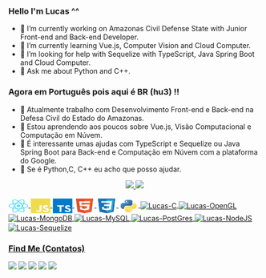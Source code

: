 ### Hello I'm Lucas ^^

- 💼 I’m currently working on Amazonas Civil Defense State with Junior Front-end and Back-end Developer.
- 🌱 I’m currently learning Vue.js, Computer Vision and Cloud Computer.
- 🤔 I’m looking for help with Sequelize with TypeScript, Java Spring Boot and Cloud Computer.
- 💬 Ask me about Python and C++.

### Agora em Português pois aqui é BR (hu3) !!
- 💼 Atualmente trabalho com Desenvolvimento Front-end e Back-end na Defesa Civil do Estado do Amazonas.
- 🌱 Estou aprendendo aos poucos sobre Vue.js, Visão Computacional e Computação em Núvem.
- 🤔 É interessante umas ajudas com TypeScript e Sequelize ou Java Spring Boot para Back-end e Computação em Núvem com a plataforma do Google.
- 💬 Se é Python,C, C++ eu acho que posso ajudar.

<div align="center">
  <a href="https://github.com/lucaslima21">
  <img height="180em" src="https://github-readme-stats.vercel.app/api?username=lucaslima21&show_icons=true&theme=dracula&include_all_commits=true&count_private=true"/>
  <img height="180em" src="https://github-readme-stats.vercel.app/api/top-langs/?username=lucaslima21&layout=compact&langs_count=7&theme=dracula"/>
</div>

<div style="display: inline_block"><br>
  <img align="center" alt="Lucas-React" height="30" width="40" src="https://raw.githubusercontent.com/devicons/devicon/master/icons/react/react-original.svg">
  <img align="center" alt="Lucas-Js" height="30" width="40" src="https://raw.githubusercontent.com/devicons/devicon/master/icons/javascript/javascript-plain.svg">
  <img align="center" alt="Lucas-Ts" height="30" width="40" src="https://raw.githubusercontent.com/devicons/devicon/master/icons/typescript/typescript-plain.svg">
  <img align="center" alt="Lucas-HTML" height="30" width="40" src="https://raw.githubusercontent.com/devicons/devicon/master/icons/html5/html5-original.svg">
  <img align="center" alt="Lucas-CSS" height="30" width="40" src="https://raw.githubusercontent.com/devicons/devicon/master/icons/css3/css3-original.svg">
  <img align="center" alt="Lucas-Python" height="30" width="40" src="https://raw.githubusercontent.com/devicons/devicon/master/icons/python/python-original.svg">
  <img align="center" alt="Lucas-C" height="30" width="40" src="https://cdn.jsdelivr.net/gh/devicons/devicon/icons/c/c-original.svg" />
  <img align="center" alt="Lucas-OpenGL" height="30" width="40" src="https://cdn.jsdelivr.net/gh/devicons/devicon/icons/opengl/opengl-original.svg" />
  <img align="center" alt="Lucas-MongoDB" height="30" width="40" src="https://cdn.jsdelivr.net/gh/devicons/devicon/icons/mongodb/mongodb-plain-wordmark.svg" />
  <img align="center" alt="Lucas-MySQL" height="30" width="40" src="https://cdn.jsdelivr.net/gh/devicons/devicon/icons/mysql/mysql-plain.svg" />
  <img align="center" alt="Lucas-PostGres" height="30" width="40" src="https://cdn.jsdelivr.net/gh/devicons/devicon/icons/postgresql/postgresql-plain-wordmark.svg" />
  <img align="center" alt="Lucas-NodeJS" height="30" width="40" src="https://cdn.jsdelivr.net/gh/devicons/devicon/icons/nodejs/nodejs-plain.svg" />
  <img align="center" alt="Lucas-Sequelize" height="30" width="40" src="https://cdn.jsdelivr.net/gh/devicons/devicon/icons/sequelize/sequelize-original.svg" />
 
### Find Me (Contatos)
<div> 
  <a href="https://instagram.com/l.llimaa" target="_blank"><img src="https://img.shields.io/badge/-Instagram-%23E4405F?style=for-the-badge&logo=instagram&logoColor=white" target="_blank"></a>
  <a href = "mailto:lucasbram1@gmail.com"><img src="https://img.shields.io/badge/Gmail-D14836?style=for-the-badge&logo=gmail&logoColor=white" target="_blank"></a>
  <a href="https://www.linkedin.com/in/lucas-lima-1861541a0/" target="_blank"><img src="https://img.shields.io/badge/-LinkedIn-%230077B5?style=for-the-badge&logo=linkedin&logoColor=white" target="_blank"></a> 
  <a href="https://gitlab.com/LucasLima21"><img src="https://img.shields.io/badge/GitLab-330F63?style=for-the-badge&logo=gitlab&logoColor=white" target="_blank" /></a>
  <a href="https://bitbucket.org/LucasLima22/"><img src="https://img.shields.io/badge/Bitbucket-330F63?style=for-the-badge&logo=bitbucket&logoColor=white" target="_blank"/></a>
 
<!-- ![Snake animation](https://github.com/lucaslima21/lucaslima21/blob/output/github-contribution-grid-snake.svg) -->
 
</div>
